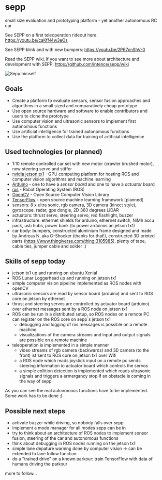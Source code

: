 # sepp
small size evaluation and prototyping platform - yet another autonomous RC car

See SEPP on a first teleoperation rideout here: https://youtu.be/caKfN4w3eOs

See SEPP blink and with new bumpers: https://youtu.be/2P67onShV-0

Read the SEPP wiki, if you want to see more about architecture and development with SEPP: https://github.com/intence/sepp/wiki

![Sepp himself](https://github.com/intence/sepp/blob/master/img/sepp_small.png)

## Goals
* Create a platform to evaluate sensors, sensor fusion approaches and algorithms in a small sized and comparatively cheap prototype
* Use open source hardware and software to enable contributors and users to clone the prototype
* Use computer vision and ultrasonic sensors to implement first autonomous functions
* Use artificial intelligence for trained autonomous functions
* Use the platform to collect data for training of artificial intelligence

## Used technologies (or planned)
* 1:10 remote controlled car set with new motor (crawler brushed motor), new steering servo and stiffer 
* [nvidia jetson tx1](https://www.nvidia.com/en-us/autonomous-machines/embedded-systems-dev-kits-modules/) - GPU computing platform for hosting ROS and computer vision algorithms and machine learning
* [Arduino](https://www.arduino.cc/) - one to have a *sensor board* and one to have a *actuator* board
* [ros](http://www.ros.org/) - Robot Operating System (ROS)
* [OpenCV](https://opencv.org/) - Open Source Computer Vision Library
* [TensorFlow](https://www.tensorflow.org/) - open source machine learning framework [planned]
* sensors: 8 x ultra sonic, rgb camera, 3D camera (kinect style), gyroscope, radar, gps dongle, 2D 360 degrees LiDAR
* actuators: thrust servo, steering servo, red flashlight, buzzer
* infrastructure: ethernet shields for arduino, ethernet switch, NiMh accu pack, usb hubs, power bank (to power arduinos an jetson tx1)
* car body: bumpers, constructed aluminium frame designed and made by Andreas N. aka G-Shocker (thanks for that!), constructed 3D printed parts (https://www.thingiverse.com/thing:3105985), plenty of tape, cable ties, jumper cable and solder :)

## Skills of sepp today
* jetson tx1 up and running on ubuntu Xenial
* ROS Lunar Loggerhead up and running on jetson tx1
* simple computer vision pipeline implemented as ROS nodes with openCV
* ultrasonic sensors are read by sensor board (arduino) and sent to ROS core on jetson by ethernet
* thrust and steering servos are controlled by actuator board (arduino) over ethernet messages sent by a ROS node on jetson tx1
* ROS can be run in a distributed setup, so ROS nodes on a remote PC can register on the ROS core on sepp´s jetson tx1
  * debugging and logging of ros messages is possible on a remote machine
  * visualizations of the camera streams and input and output signals are possible on a remote machine
* teleoperation is implemented in a simple manner
  * video streams of rgb camera (backwards) and 3D camera (to the front) ist sent to ROS core on jetson tx1 over Wifi
  * a ROS node which reads joystick input on a remote pc sends steering information to actuator board which controls the servos
  * a simple collition detection is implemented which reads ultrasonic signals and triggers a ermergancy stop if an obstacle is coming in the way of sepp
  
As you can see the real autonomous functions have to be implemented. Some work has to be done ;)

## Possible next steps
* activate buzzer while driving, so nobody falls over sepp
* implement a mode manager for all modes sepp can be in
* try to think about an architecture of ROS nodes to implement sensor fusion, steering of the car and autonomous functions
* think about debugging in ROS nodes running on the jetson tx1
* simple lane depature warning done by computer vision -> can be extended to lane follow function
* do a "trained drive" on a known parkour: train TensorFlow with data of humans driving the parkour

more to follow...
